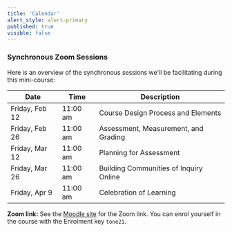 ```yaml
---
title: 'Calendar'
alert_style: alert-primary
published: true
visible: false
---
```


### Synchronous Zoom Sessions
Here is an overview of the synchronous sessions we'll be facilitating during this mini-course:

| Date| Time   | Description |
|---|----|---|
| Friday, Feb 12| 11:00 am | Course Design Process and Elements |
|Friday, Feb 26   | 11:00 am   | Assessment, Measurement, and Grading  |
| Friday, Mar 12  | 11:00 am      |   Planning for Assessment   |
|Friday, Mar 26   | 11:00 am  | Building Communities of Inquiry Online |
| Friday, Apr 9 | 11:00 am | Celebration of Learning |


**Zoom link:**
See the [Moodle site](https://learn.twu.ca/course/view.php?id=17949) for the Zoom link. You can enrol yourself in the course with the Enrolment key `tone21`.
